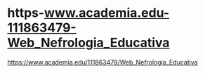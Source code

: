 # https-www.academia.edu-111863479-Web_Nefrologia_Educativa
https://www.academia.edu/111863479/Web_Nefrologia_Educativa
